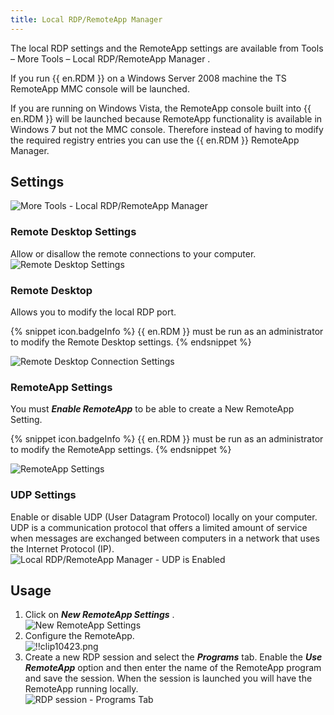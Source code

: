 ```yaml
---
title: Local RDP/RemoteApp Manager
---
```

The local RDP settings and the RemoteApp settings are available from Tools – More Tools – Local RDP/RemoteApp Manager .  

If you run {{ en.RDM }} on a Windows Server 2008 machine the TS RemoteApp MMC console will be launched.  

If you are running on Windows Vista, the RemoteApp console built into {{ en.RDM }} will be launched because RemoteApp functionality is available in Windows 7 but not the MMC console. Therefore instead of having to modify the required registry entries you can use the {{ en.RDM }} RemoteApp Manager. 

## Settings 

![More Tools - Local RDP/RemoteApp Manager](https://webdevolutions.azureedge.net/docs/en/rdm/windows/clip11350.png) 

### Remote Desktop Settings 

Allow or disallow the remote connections to your computer.  
![Remote Desktop Settings](https://webdevolutions.azureedge.net/docs/en/rdm/windows/clip10418.png) 

### Remote Desktop 

Allows you to modify the local RDP port.  

{% snippet icon.badgeInfo %} 
{{ en.RDM }} must be run as an administrator to modify the Remote Desktop settings. 
{% endsnippet %}
 
![Remote Desktop Connection Settings](https://webdevolutions.azureedge.net/docs/en/rdm/windows/clip10419.png) 

### RemoteApp Settings 

You must ***Enable RemoteApp*** to be able to create a New RemoteApp Setting. 

{% snippet icon.badgeInfo %} 
{{ en.RDM }} must be run as an administrator to modify the RemoteApp settings. 
{% endsnippet %}
 
![RemoteApp Settings](https://webdevolutions.azureedge.net/docs/en/rdm/windows/clip10420.png) 

### UDP Settings 

Enable or disable UDP (User Datagram Protocol) locally on your computer. UDP is a communication protocol that offers a limited amount of service when messages are exchanged between computers in a network that uses the Internet Protocol (IP).  
![Local RDP/RemoteApp Manager - UDP is Enabled](https://webdevolutions.azureedge.net/docs/en/rdm/windows/clip11351.png) 

## Usage 

1. Click on ***New RemoteApp Settings*** .  
![New RemoteApp Settings](https://webdevolutions.azureedge.net/docs/en/rdm/windows/clip10422.png) 
1. Configure the RemoteApp.  
![!!clip10423.png](https://webdevolutions.azureedge.net/docs/en/rdm/windows/clip10423.png) 
1. Create a new RDP session and select the ***Programs*** tab. Enable the ***Use RemoteApp*** option and then enter the name of the RemoteApp program and save the session. When the session is launched you will have the RemoteApp running locally.  
![RDP session - Programs Tab](https://webdevolutions.azureedge.net/docs/en/rdm/windows/clip10812.png) 
